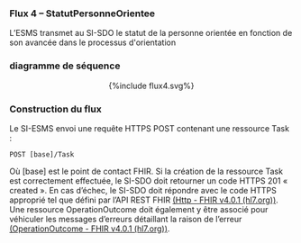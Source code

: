 
### Flux 4 – StatutPersonneOrientee 

L’ESMS transmet au SI-SDO le statut de la personne orientée en fonction de son avancée dans le processus d'orientation

### diagramme de séquence 

<div style="text-align:center;"> {%include flux4.svg%} </div>


### Construction du flux

Le SI-ESMS envoi une requête HTTPS POST contenant une ressource Task :

`POST [base]/Task`

Où [base] est le point de contact FHIR.
Si la création de la ressource Task est correctement effectuée, le SI-SDO doit retourner un code HTTPS 201 « created ». 
En cas d’échec, le SI-SDO doit répondre avec le code HTTPS approprié tel que défini par l’API REST FHIR [(Http - FHIR v4.0.1 (hl7.org))](https://hl7.org/fhir/http.html). Une ressource OperationOutcome doit également y être associé pour véhiculer les messages d’erreurs détaillant la raison de l’erreur [(OperationOutcome - FHIR v4.0.1 (hl7.org))](https://hl7.org/fhir/operationoutcome.html).